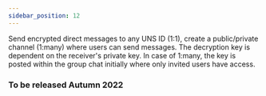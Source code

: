 ```yaml
---
sidebar_position: 12
---
```

Send encrypted direct messages to any UNS ID (1:1), create a public/private channel (1:many) where users can send messages. The decryption key is dependent on the receiver's private key. In case of 1:many, the key is posted within the group chat initially where only invited users have access.

###  To be released Autumn 2022